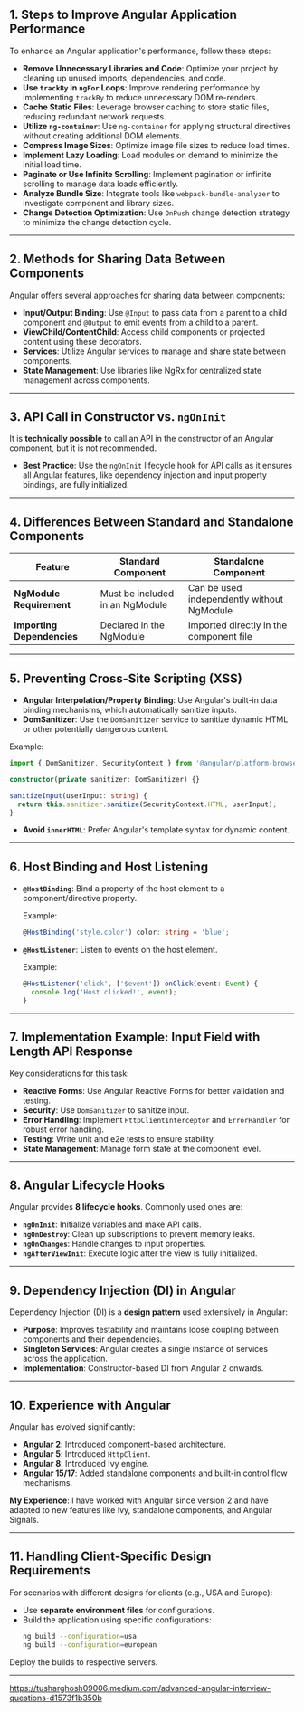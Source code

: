 ## 1. Steps to Improve Angular Application Performance

To enhance an Angular application's performance, follow these steps:

- **Remove Unnecessary Libraries and Code**: Optimize your project by cleaning up unused imports, dependencies, and code.
- **Use `trackBy` in `ngFor` Loops**: Improve rendering performance by implementing `trackBy` to reduce unnecessary DOM re-renders.
- **Cache Static Files**: Leverage browser caching to store static files, reducing redundant network requests.
- **Utilize `ng-container`**: Use `ng-container` for applying structural directives without creating additional DOM elements.
- **Compress Image Sizes**: Optimize image file sizes to reduce load times.
- **Implement Lazy Loading**: Load modules on demand to minimize the initial load time.
- **Paginate or Use Infinite Scrolling**: Implement pagination or infinite scrolling to manage data loads efficiently.
- **Analyze Bundle Size**: Integrate tools like `webpack-bundle-analyzer` to investigate component and library sizes.
- **Change Detection Optimization**: Use `OnPush` change detection strategy to minimize the change detection cycle.

---

## 2. Methods for Sharing Data Between Components

Angular offers several approaches for sharing data between components:

- **Input/Output Binding**: Use `@Input` to pass data from a parent to a child component and `@Output` to emit events from a child to a parent.
- **ViewChild/ContentChild**: Access child components or projected content using these decorators.
- **Services**: Utilize Angular services to manage and share state between components.
- **State Management**: Use libraries like NgRx for centralized state management across components.

---

## 3. API Call in Constructor vs. `ngOnInit`

It is **technically possible** to call an API in the constructor of an Angular component, but it is not recommended.  
- **Best Practice**: Use the `ngOnInit` lifecycle hook for API calls as it ensures all Angular features, like dependency injection and input property bindings, are fully initialized.

---

## 4. Differences Between Standard and Standalone Components

| Feature                  | Standard Component            | Standalone Component                   |
|--------------------------|-------------------------------|----------------------------------------|
| **NgModule Requirement** | Must be included in an NgModule | Can be used independently without NgModule |
| **Importing Dependencies** | Declared in the NgModule      | Imported directly in the component file |

---

## 5. Preventing Cross-Site Scripting (XSS)

- **Angular Interpolation/Property Binding**: Use Angular's built-in data binding mechanisms, which automatically sanitize inputs.
- **DomSanitizer**: Use the `DomSanitizer` service to sanitize dynamic HTML or other potentially dangerous content.

Example:  
```typescript
import { DomSanitizer, SecurityContext } from '@angular/platform-browser';

constructor(private sanitizer: DomSanitizer) {}

sanitizeInput(userInput: string) {
  return this.sanitizer.sanitize(SecurityContext.HTML, userInput);
}
```

- **Avoid `innerHTML`**: Prefer Angular's template syntax for dynamic content.

---

## 6. Host Binding and Host Listening

- **`@HostBinding`**: Bind a property of the host element to a component/directive property.
  
  Example:  
  ```typescript
  @HostBinding('style.color') color: string = 'blue';
  ```
  
- **`@HostListener`**: Listen to events on the host element.

  Example:  
  ```typescript
  @HostListener('click', ['$event']) onClick(event: Event) {
    console.log('Host clicked!', event);
  }
  ```

---

## 7. Implementation Example: Input Field with Length API Response

Key considerations for this task:
- **Reactive Forms**: Use Angular Reactive Forms for better validation and testing.
- **Security**: Use `DomSanitizer` to sanitize input.
- **Error Handling**: Implement `HttpClientInterceptor` and `ErrorHandler` for robust error handling.
- **Testing**: Write unit and e2e tests to ensure stability.
- **State Management**: Manage form state at the component level.

---

## 8. Angular Lifecycle Hooks

Angular provides **8 lifecycle hooks**. Commonly used ones are:
- **`ngOnInit`**: Initialize variables and make API calls.
- **`ngOnDestroy`**: Clean up subscriptions to prevent memory leaks.
- **`ngOnChanges`**: Handle changes to input properties.
- **`ngAfterViewInit`**: Execute logic after the view is fully initialized.

---

## 9. Dependency Injection (DI) in Angular

Dependency Injection (DI) is a **design pattern** used extensively in Angular:
- **Purpose**: Improves testability and maintains loose coupling between components and their dependencies.
- **Singleton Services**: Angular creates a single instance of services across the application.
- **Implementation**: Constructor-based DI from Angular 2 onwards.

---

## 10. Experience with Angular

Angular has evolved significantly:
- **Angular 2**: Introduced component-based architecture.
- **Angular 5**: Introduced `HttpClient`.
- **Angular 8**: Introduced Ivy engine.
- **Angular 15/17**: Added standalone components and built-in control flow mechanisms.

**My Experience**: I have worked with Angular since version 2 and have adapted to new features like Ivy, standalone components, and Angular Signals.

---

## 11. Handling Client-Specific Design Requirements

For scenarios with different designs for clients (e.g., USA and Europe):
- Use **separate environment files** for configurations.
- Build the application using specific configurations:  
  ```bash
  ng build --configuration=usa
  ng build --configuration=european
  ```

Deploy the builds to respective servers.

--- 
https://tusharghosh09006.medium.com/advanced-angular-interview-questions-d1573f1b350b
